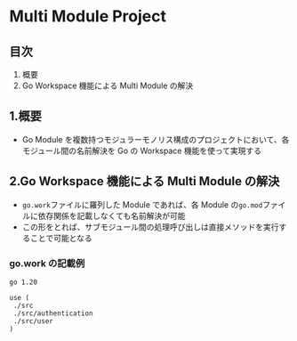 # Multi Module Project

## 目次

1. 概要
2. Go Workspace 機能による Multi Module の解決

## 1.概要

- Go Module を複数持つモジュラーモノリス構成のプロジェクトにおいて、各モジュール間の名前解決を Go の Workspace 機能を使って実現する

## 2.Go Workspace 機能による Multi Module の解決

- `go.work`ファイルに羅列した Module であれば、各 Module の`go.mod`ファイルに依存関係を記載しなくても名前解決が可能
- この形をとれば、サブモジュール間の処理呼び出しは直接メソッドを実行することで可能となる

### go.work の記載例

```text
go 1.20

use (
 ./src
 ./src/authentication
 ./src/user
)
```
